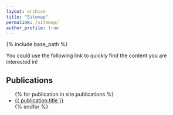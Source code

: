 ```yaml
---
layout: archive
title: "Sitemap"
permalink: /sitemap/
author_profile: true
---
```


{% include base_path %}

You could use the following link to quickly find the content you are interested in!

<h2>Publications</h2>
<ul>
  {% for publication in site.publications %}
    <li>
      <a href="{{ publication.url | relative_url }}">{{ publication.title }}</a>
    </li>
  {% endfor %}
</ul>
